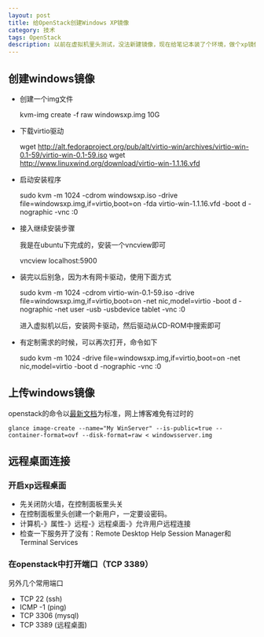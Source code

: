 ```yaml
---
layout: post
title: 给OpenStack创建Windows XP镜像
category: 技术
tags: OpenStack
description: 以前在虚拟机里头测试，没法新建镜像，现在给笔记本装了个环境，做个xp镜像先
---
```


## 创建windows镜像

- 创建一个img文件
  
  kvm-img create -f raw windowsxp.img 10G

- 下载virtio驱动
    
  wget http://alt.fedoraproject.org/pub/alt/virtio-win/archives/virtio-win-0.1-59/virtio-win-0.1-59.iso
  wget http://www.linuxwind.org/download/virtio-win-1.1.16.vfd

- 启动安装程序
    
  sudo kvm -m 1024 -cdrom windowsxp.iso -drive file=windowsxp.img,if=virtio,boot=on -fda virtio-win-1.1.16.vfd -boot d -nographic -vnc :0

- 接入继续安装步骤

  我是在ubuntu下完成的，安装一个vncview即可
    
  vncview localhost:5900

- 装完以后别急，因为木有网卡驱动，使用下面方式

  sudo kvm -m 1024 -cdrom virtio-win-0.1-59.iso -drive file=windowsxp.img,if=virtio,boot=on -net nic,model=virtio -boot d -nographic -net user -usb -usbdevice tablet -vnc :0

  进入虚拟机以后，安装网卡驱动，然后驱动从CD-ROM中搜索即可

- 有定制需求的时候，可以再次打开，命令如下

  sudo kvm -m 1024 -drive file=windowsxp.img,if=virtio,boot=on -net nic,model=virtio -boot d -nographic -vnc :0

## 上传windows镜像
openstack的命令以[最新文档](http://docs.openstack.org/trunk/openstack-compute/admin/content/creating-a-windows-image.html)为标准，网上博客难免有过时的

    glance image-create --name="My WinServer" --is-public=true --container-format=ovf --disk-format=raw < windowsserver.img

## 远程桌面连接

### 开启xp远程桌面
- 先关闭防火墙，在控制面板里头关
- 在控制面板里头创建一个新用户，一定要设密码。
- 计算机-》属性-》远程-》远程桌面-》允许用户远程连接
- 检查一下服务开了没有：Remote Desktop Help Session Manager和Terminal Services

### 在openstack中打开端口（TCP 3389）
另外几个常用端口

- TCP 22 (ssh)
- ICMP -1 (ping)
- TCP 3306 (mysql)
- TCP 3389 (远程桌面)

